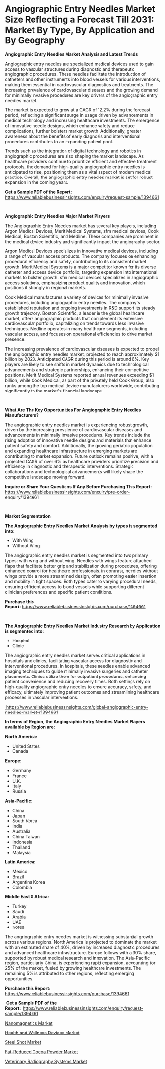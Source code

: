 <p><h1>Angiographic Entry Needles Market Size Reflecting a Forecast Till 2031: Market By Type, By Application and By Geography</h1></p><p><strong>Angiographic Entry Needles Market Analysis and Latest Trends</strong></p>
<p><p>Angiographic entry needles are specialized medical devices used to gain access to vascular structures during diagnostic and therapeutic angiographic procedures. These needles facilitate the introduction of catheters and other instruments into blood vessels for various interventions, making them essential in cardiovascular diagnostics and treatments. The increasing prevalence of cardiovascular diseases and the growing demand for minimally invasive procedures are key drivers of the angiographic entry needles market.</p><p>The market is expected to grow at a CAGR of 12.2% during the forecast period, reflecting a significant surge in usage driven by advancements in medical technology and increasing healthcare investments. The emergence of innovative needle designs, which enhance safety and reduce complications, further bolsters market growth. Additionally, greater awareness about the benefits of early diagnosis and interventional procedures contributes to an expanding patient pool. </p><p>Trends such as the integration of digital technology and robotics in angiographic procedures are also shaping the market landscape. As healthcare providers continue to prioritize efficient and effective treatment protocols, the demand for high-quality angiographic entry needles is anticipated to rise, positioning them as a vital aspect of modern medical practice. Overall, the angiographic entry needles market is set for robust expansion in the coming years.</p></p>
<p><strong>Get a Sample PDF of the Report:&nbsp;</strong> <a href="https://www.reliablebusinessinsights.com/enquiry/request-sample/1394661">https://www.reliablebusinessinsights.com/enquiry/request-sample/1394661</a></p>
<p>&nbsp;</p>
<p><strong>Angiographic Entry Needles Major Market Players</strong></p>
<p><p>The Angiographic Entry Needles market has several key players, including Argon Medical Devices, Merit Medical Systems, sfm medical devices, Cook Medical, Boston Scientific, and Medline. These companies are prominent in the medical device industry and significantly impact the angiography sector.</p><p>Argon Medical Devices specializes in innovative medical devices, including a range of vascular access products. The company focuses on enhancing procedural efficiency and safety, contributing to its consistent market growth. Merit Medical Systems is a major competitor known for its diverse catheter and access device portfolio, targeting expansion into international markets to bolster growth. sfm medical devices specializes in angiographic access solutions, emphasizing product quality and innovation, which positions it strongly in regional markets.</p><p>Cook Medical manufactures a variety of devices for minimally invasive procedures, including angiographic entry needles. The company's established reputation and ongoing investments in R&D support its steady growth trajectory. Boston Scientific, a leader in the global healthcare market, offers angiographic products that complement its extensive cardiovascular portfolio, capitalizing on trends towards less invasive techniques. Medline operates in many healthcare segments, including vascular access, and focuses on operational efficiencies to drive market presence.</p><p>The increasing prevalence of cardiovascular diseases is expected to propel the angiographic entry needles market, projected to reach approximately $1 billion by 2028. Anticipated CAGR during this period is around 6%. Key players are likely to see shifts in market dynamics due to technological advancements and strategic partnerships, enhancing their competitive positions. Merit Medical Systems reported annual revenues exceeding $1 billion, while Cook Medical, as part of the privately held Cook Group, also ranks among the top medical device manufacturers worldwide, contributing significantly to the market's financial landscape.</p></p>
<p>&nbsp;</p>
<p><strong>What Are The Key Opportunities For Angiographic Entry Needles Manufacturers?</strong></p>
<p><p>The angiographic entry needles market is experiencing robust growth, driven by the increasing prevalence of cardiovascular diseases and advancements in minimally invasive procedures. Key trends include the rising adoption of innovative needle designs and materials that enhance patient safety and comfort. Additionally, the growing geriatric population and expanding healthcare infrastructure in emerging markets are contributing to market expansion. Future outlook remains positive, with a projected CAGR of over 6% as healthcare providers prioritize precision and efficiency in diagnostic and therapeutic interventions. Strategic collaborations and technological advancements will likely shape the competitive landscape moving forward.</p></p>
<p><strong>Inquire or Share Your Questions If Any Before Purchasing This Report:</strong> <a href="https://www.reliablebusinessinsights.com/enquiry/pre-order-enquiry/1394661">https://www.reliablebusinessinsights.com/enquiry/pre-order-enquiry/1394661</a></p>
<p>&nbsp;</p>
<p><strong>Market Segmentation</strong></p>
<p><strong>The Angiographic Entry Needles Market Analysis by types is segmented into:</strong></p>
<p><ul><li>With Wing</li><li>Without Wing</li></ul></p>
<p><p>The angiographic entry needles market is segmented into two primary types: with wing and without wing. Needles with wings feature attached flaps that facilitate better grip and stabilization during procedures, offering enhanced control for healthcare professionals. In contrast, needles without wings provide a more streamlined design, often promoting easier insertion and mobility in tight spaces. Both types cater to varying procedural needs, ensuring efficient access to blood vessels while supporting different clinician preferences and specific patient conditions.</p></p>
<p><strong>Purchase this Report:&nbsp;</strong><a href="https://www.reliablebusinessinsights.com/purchase/1394661">https://www.reliablebusinessinsights.com/purchase/1394661</a></p>
<p>&nbsp;</p>
<p><strong>The Angiographic Entry Needles Market Industry Research by Application is segmented into:</strong></p>
<p><ul><li>Hospital</li><li>Clinic</li></ul></p>
<p><p>The angiographic entry needles market serves critical applications in hospitals and clinics, facilitating vascular access for diagnostic and interventional procedures. In hospitals, these needles enable advanced imaging techniques to guide minimally invasive surgeries and catheter placements. Clinics utilize them for outpatient procedures, enhancing patient convenience and reducing recovery times. Both settings rely on high-quality angiographic entry needles to ensure accuracy, safety, and efficacy, ultimately improving patient outcomes and streamlining healthcare processes in vascular interventions.</p></p>
<p><a href="https://www.reliablebusinessinsights.com/global-angiographic-entry-needles-market-r1394661">&nbsp;https://www.reliablebusinessinsights.com/global-angiographic-entry-needles-market-r1394661</a></p>
<p><strong>In terms of Region, the Angiographic Entry Needles Market Players available by Region are:</strong></p>
<p>
    <p> <strong> North America: </strong>
        <ul>
            <li>United States</li>
            <li>Canada</li>
        </ul>
        </p> 
    <p> <strong> Europe: </strong>
        <ul>
            <li>Germany</li>
            <li>France</li>
            <li>U.K.</li>
            <li>Italy</li>
            <li>Russia</li>
        </ul>
        </p> 
    <p> <strong> Asia-Pacific: </strong>
        <ul>
            <li>China</li>
            <li>Japan</li>
            <li>South Korea</li>
            <li>India</li>
            <li>Australia</li>
            <li>China Taiwan</li>
            <li>Indonesia</li>
            <li>Thailand</li>
            <li>Malaysia</li>
        </ul>
        </p> 
    <p> <strong> Latin America: </strong>
        <ul>
            <li>Mexico</li>
            <li>Brazil</li>
            <li>Argentina Korea</li>
            <li>Colombia</li>
        </ul>
        </p> 
    <p> <strong> Middle East & Africa: </strong>
        <ul>
            <li>Turkey</li>
            <li>Saudi</li>
            <li>Arabia</li>
            <li>UAE</li>
            <li>Korea</li>
        </ul>
    </p>
    </p>
<p><p>The angriographic entry needles market is witnessing substantial growth across various regions. North America is projected to dominate the market with an estimated share of 40%, driven by increased diagnostic procedures and advanced healthcare infrastructure. Europe follows with a 30% share, supported by robust medical research and innovation. The Asia-Pacific region, particularly China, is experiencing rapid expansion, accounting for 25% of the market, fueled by growing healthcare investments. The remaining 5% is attributed to other regions, reflecting emerging opportunities.</p></p>
<p><strong>Purchase this Report: </strong><a href="https://www.reliablebusinessinsights.com/purchase/1394661">https://www.reliablebusinessinsights.com/purchase/1394661</a></p>
<p>&nbsp;<strong>Get a Sample PDF of the Report:&nbsp;&nbsp;</strong><a href="https://www.reliablebusinessinsights.com/enquiry/request-sample/1394661">https://www.reliablebusinessinsights.com/enquiry/request-sample/1394661</a></p>
<p><strong></strong></p>
<p><p><a href="https://www.linkedin.com/pulse/global-nanomagnetics-market-sector2024-2031-metrics-strategic-1uvaf?trackingId=2A7Vu2MIQNqPhZdIkwM9Nw%3D%3D">Nanomagnetics Market</a></p><p><a href="https://www.linkedin.com/pulse/health-wellness-devices-market-size-share-trends-analysis-report-6h0ne?trackingId=040pV1kTQwO5YR%2FEHxCWLQ%3D%3D">Health and Wellness Devices Market</a></p><p><a href="https://issuu.com/reportprime-2/docs/steel-shot-market-size-2030.pptx_d58d2f74e763a6">Steel Shot Market</a></p><p><a href="https://issuu.com/reportprime-2/docs/fat-reduced-cocoa-powder-market-siz_b2867a60a43c55">Fat-Reduced Cocoa Powder Market</a></p><p><a href="https://github.com/kathiestrine5ty/Market-Research-Report-List-1/blob/main/veterinary-radiography-systems-market.md">Veterinary Radiography Systems Market</a></p></p>